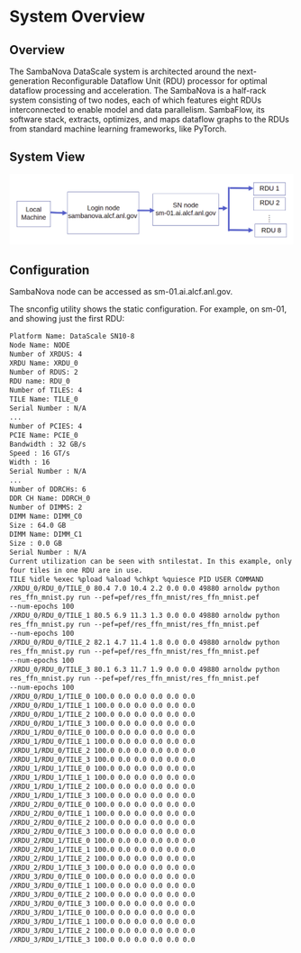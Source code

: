 # System Overview

## Overview

The SambaNova DataScale system is architected around the next-generation Reconfigurable Dataflow Unit (RDU) processor for optimal dataflow processing and acceleration. The SambaNova is a half-rack system consisting of two nodes, each of which features eight RDUs interconnected to enable model and data parallelism. SambaFlow, its software stack, extracts, optimizes, and maps dataflow graphs to the RDUs from standard machine learning frameworks, like PyTorch.

## System View

![SambaNova System View](Log_in.png "SambaNova System View")

## Configuration

SambaNova node can be accessed as sm-01.ai.alcf.anl.gov.

The snconfig utility shows the static configuration. For example, on
sm-01, and showing just the first RDU:

```text
Platform Name: DataScale SN10-8
Node Name: NODE
Number of XRDUS: 4
XRDU Name: XRDU_0
Number of RDUS: 2
RDU name: RDU_0
Number of TILES: 4
TILE Name: TILE_0
Serial Number : N/A
...
Number of PCIES: 4
PCIE Name: PCIE_0
Bandwidth : 32 GB/s
Speed : 16 GT/s
Width : 16
Serial Number : N/A
...
Number of DDRCHs: 6
DDR CH Name: DDRCH_0
Number of DIMMS: 2
DIMM Name: DIMM_C0
Size : 64.0 GB
DIMM Name: DIMM_C1
Size : 0.0 GB
Serial Number : N/A
Current utilization can be seen with sntilestat. In this example, only
four tiles in one RDU are in use.
TILE %idle %exec %pload %aload %chkpt %quiesce PID USER COMMAND
/XRDU_0/RDU_0/TILE_0 80.4 7.0 10.4 2.2 0.0 0.0 49880 arnoldw python
res_ffn_mnist.py run --pef=pef/res_ffn_mnist/res_ffn_mnist.pef
--num-epochs 100
/XRDU_0/RDU_0/TILE_1 80.5 6.9 11.3 1.3 0.0 0.0 49880 arnoldw python
res_ffn_mnist.py run --pef=pef/res_ffn_mnist/res_ffn_mnist.pef
--num-epochs 100
/XRDU_0/RDU_0/TILE_2 82.1 4.7 11.4 1.8 0.0 0.0 49880 arnoldw python
res_ffn_mnist.py run --pef=pef/res_ffn_mnist/res_ffn_mnist.pef
--num-epochs 100
/XRDU_0/RDU_0/TILE_3 80.1 6.3 11.7 1.9 0.0 0.0 49880 arnoldw python
res_ffn_mnist.py run --pef=pef/res_ffn_mnist/res_ffn_mnist.pef
--num-epochs 100
/XRDU_0/RDU_1/TILE_0 100.0 0.0 0.0 0.0 0.0 0.0
/XRDU_0/RDU_1/TILE_1 100.0 0.0 0.0 0.0 0.0 0.0
/XRDU_0/RDU_1/TILE_2 100.0 0.0 0.0 0.0 0.0 0.0
/XRDU_0/RDU_1/TILE_3 100.0 0.0 0.0 0.0 0.0 0.0
/XRDU_1/RDU_0/TILE_0 100.0 0.0 0.0 0.0 0.0 0.0
/XRDU_1/RDU_0/TILE_1 100.0 0.0 0.0 0.0 0.0 0.0
/XRDU_1/RDU_0/TILE_2 100.0 0.0 0.0 0.0 0.0 0.0
/XRDU_1/RDU_0/TILE_3 100.0 0.0 0.0 0.0 0.0 0.0
/XRDU_1/RDU_1/TILE_0 100.0 0.0 0.0 0.0 0.0 0.0
/XRDU_1/RDU_1/TILE_1 100.0 0.0 0.0 0.0 0.0 0.0
/XRDU_1/RDU_1/TILE_2 100.0 0.0 0.0 0.0 0.0 0.0
/XRDU_1/RDU_1/TILE_3 100.0 0.0 0.0 0.0 0.0 0.0
/XRDU_2/RDU_0/TILE_0 100.0 0.0 0.0 0.0 0.0 0.0
/XRDU_2/RDU_0/TILE_1 100.0 0.0 0.0 0.0 0.0 0.0
/XRDU_2/RDU_0/TILE_2 100.0 0.0 0.0 0.0 0.0 0.0
/XRDU_2/RDU_0/TILE_3 100.0 0.0 0.0 0.0 0.0 0.0
/XRDU_2/RDU_1/TILE_0 100.0 0.0 0.0 0.0 0.0 0.0
/XRDU_2/RDU_1/TILE_1 100.0 0.0 0.0 0.0 0.0 0.0
/XRDU_2/RDU_1/TILE_2 100.0 0.0 0.0 0.0 0.0 0.0
/XRDU_2/RDU_1/TILE_3 100.0 0.0 0.0 0.0 0.0 0.0
/XRDU_3/RDU_0/TILE_0 100.0 0.0 0.0 0.0 0.0 0.0
/XRDU_3/RDU_0/TILE_1 100.0 0.0 0.0 0.0 0.0 0.0
/XRDU_3/RDU_0/TILE_2 100.0 0.0 0.0 0.0 0.0 0.0
/XRDU_3/RDU_0/TILE_3 100.0 0.0 0.0 0.0 0.0 0.0
/XRDU_3/RDU_1/TILE_0 100.0 0.0 0.0 0.0 0.0 0.0
/XRDU_3/RDU_1/TILE_1 100.0 0.0 0.0 0.0 0.0 0.0
/XRDU_3/RDU_1/TILE_2 100.0 0.0 0.0 0.0 0.0 0.0
/XRDU_3/RDU_1/TILE_3 100.0 0.0 0.0 0.0 0.0 0.0
```
